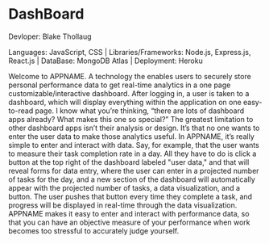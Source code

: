 # DashBoard
Devloper: Blake Thollaug

Languages: JavaScript, CSS | Libraries/Frameworks: Node.js, Express.js, React.js | DataBase: MongoDB Atlas | Deployment: Heroku

Welcome to APPNAME. A technology the enables users to securely store personal performance data to get real-time analytics in a one page customizable/interactive dashboard. After logging in, a user is taken to a dashboard, which will display everything within the application on one easy-to-read page. I know what you’re thinking, “there are lots of dashboard apps already? What makes this one so special?” The greatest limitation to other dashboard apps isn’t their analysis or design. It’s that no one wants to enter the user data to make those analytics useful. In APPNAME, it’s really simple to enter and interact with data. Say, for example, that the user wants to measure their task completion rate in a day. All they have to do is click a button at the top right of the dashboard labeled "user data," and that will reveal forms for data entry, where the user can enter in a projected number of tasks for the day, and a new section of the dashboard will automatically appear with the projected number of tasks, a data visualization, and a button. The user pushes that button every time they complete a task, and progress will be displayed in real-time through the data visualization. APPNAME makes it easy to enter and interact with performance data, so that you can have an objective measure of your performance when work becomes too stressful to accurately judge yourself.
